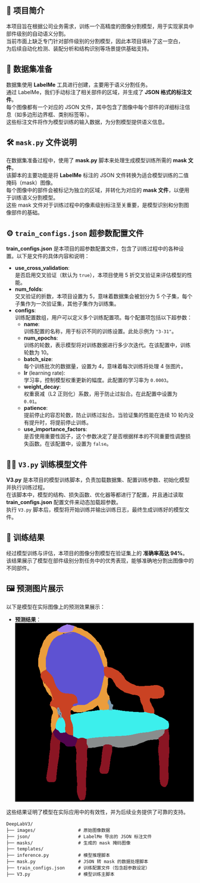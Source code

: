 ## 🧠 项目简介

本项目旨在根据公司业务需求，训练一个高精度的图像分割模型，用于实现家具中部件级别的自动语义分割。  
当前市面上缺乏专门针对部件级别的分割模型，因此本项目填补了这一空白，  
为后续自动化检测、装配分析和结构识别等场景提供基础支持。

## 🧩 数据集准备

数据集使用 **LabelMe** 工具进行创建，主要用于语义分割任务。  
通过 LabelMe，我们手动标注了相关部件的区域，并生成了 **JSON 格式的标注文件**。  
每个图像都有一个对应的 JSON 文件，其中包含了图像中每个部件的详细标注信息（如多边形边界框、类别标签等）。  
这些标注文件将作为模型训练的输入数据，为分割模型提供语义信息。

## 🛠️ `mask.py` 文件说明

在数据集准备过程中，使用了 **mask.py** 脚本来处理生成模型训练所需的 **mask 文件**。  
该脚本的主要功能是将 **LabelMe** 标注的 JSON 文件转换为适合模型训练的二值掩码（mask）图像。  
每个图像中的部件会被标记为独立的区域，并转化为对应的 **mask 文件**，以便用于训练语义分割模型。  
这些 mask 文件对于训练过程中的像素级别标注至关重要，是模型识别和分割图像部件的基础。

## ⚙️ `train_configs.json` 超参数配置文件

**train_configs.json** 是本项目的超参数配置文件，包含了训练过程中的各种设置。以下是文件的具体内容和说明：
- **use_cross_validation**:  
  是否启用交叉验证（默认为 `true`），本项目使用 5 折交叉验证来评估模型的性能。
- **num_folds**:  
  交叉验证的折数，本项目设置为 5，意味着数据集会被划分为 5 个子集，每个子集作为一次验证集，其他子集作为训练集。
- **configs**:  
  训练配置数组，用户可以定义多个训练配置项。每个配置项包括以下超参数：
  - **name**:  
    训练配置的名称，用于标识不同的训练设置。此处示例为 `"3-31"`。
  - **num_epochs**:  
    训练的轮数，表示模型将对训练数据进行多少次迭代。在该配置中，训练轮数为 10。
  - **batch_size**:  
    每个训练批次的数据量，设置为 4，意味着每次训练将处理 4 张图片。
  - **lr** (learning rate):  
    学习率，控制模型权重更新的幅度。此配置的学习率为 `0.0003`。
  - **weight_decay**:  
    权重衰减（L2 正则化）系数，用于防止过拟合。在此配置中设置为 `0.01`。
  - **patience**:  
    提前停止的容忍轮数，防止训练过拟合。当验证集的性能在连续 10 轮内没有提升时，将提前停止训练。
  - **use_importance_factors**:  
    是否使用重要性因子，这个参数决定了是否根据样本的不同重要性调整损失函数。在该配置中，设置为 `false`。

## 🏋️‍♂️ `V3.py` 训练模型文件

**V3.py** 是本项目的模型训练脚本，负责加载数据集、配置训练参数、初始化模型并执行训练过程。  
在该脚本中，模型的结构、损失函数、优化器等都进行了配置，并且通过读取 **train_configs.json** 配置文件来动态加载超参数。  
执行 `V3.py` 脚本后，模型将开始训练并输出训练日志，最终生成训练好的模型文件。

## 🎯 训练结果

经过模型训练与评估，本项目的图像分割模型在验证集上的 **准确率高达 94%**。  
该结果展示了模型在部件级别分割任务中的优秀表现，能够准确地分割出图像中的不同部件。

## 🖼️ 预测图片展示

以下是模型在实际图像上的预测效果展示：

- **预测结果**：
  ![预测结果](pre.png)

这些结果证明了模型在实际应用中的有效性，并为后续业务提供了可靠的支持。

```
DeepLabV3/  
├── images/                # 原始图像数据  
├── json/                  # LabelMe 导出的 JSON 标注文件  
├── masks/                 # 生成的 mask 掩码图像  
├── templates/               
├── inference.py           # 模型推理脚本  
├── mask.py                # JSON 转 mask 的数据处理脚本  
├── train_configs.json     # 训练配置文件（包含超参数设定）  
├── V3.py                  # 模型训练主脚本  
```
